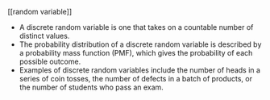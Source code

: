 [[random variable]]
- A discrete random variable is one that takes on a countable number of distinct values.
- The probability distribution of a discrete random variable is described by a probability mass function (PMF), which gives the probability of each possible outcome.
- Examples of discrete random variables include the number of heads in a series of coin tosses, the number of defects in a batch of products, or the number of students who pass an exam.